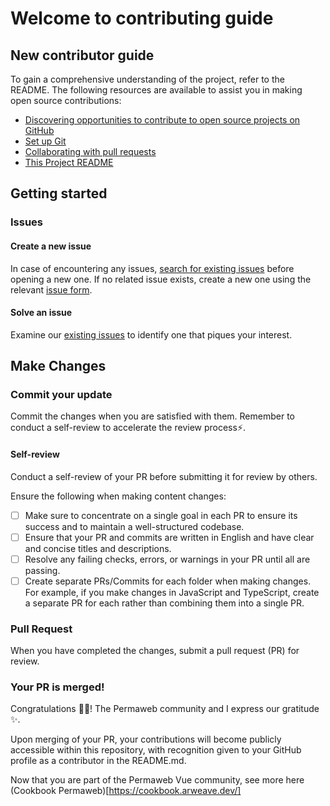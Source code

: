 # Welcome to contributing guide

## New contributor guide

To gain a comprehensive understanding of the project, refer to the README. The following resources are available to assist you in making open source contributions:

- [Discovering opportunities to contribute to open source projects on GitHub](https://docs.github.com/en/get-started/exploring-projects-on-github/finding-ways-to-contribute-to-open-source-on-github)
- [Set up Git](https://docs.github.com/en/get-started/quickstart/set-up-git)
- [Collaborating with pull requests](https://docs.github.com/en/github/collaborating-with-pull-requests)
- [This Project README](./README.md)

## Getting started

### Issues

#### Create a new issue

In case of encountering any issues, [search for existing issues](https://github.com/ItsAnunesS/permaweb-create-vue-starter/issues) before opening a new one. If no related issue exists, create a new one using the relevant [issue form](https://github.com/ItsAnunesS/permaweb-create-vue-starter/issues/new).

#### Solve an issue

Examine our [existing issues](https://github.com/ItsAnunesS/permaweb-create-vue-starter/issues) to identify one that piques your interest.

## Make Changes


### Commit your update

Commit the changes when you are satisfied with them. Remember to conduct a self-review to accelerate the review process:zap:.

#### Self-review

Conduct a self-review of your PR before submitting it for review by others.

Ensure the following when making content changes:

- [ ] Make sure to concentrate on a single goal in each PR to ensure its success and to maintain a well-structured codebase.
- [ ] Ensure that your PR and commits are written in English and have clear and concise titles and descriptions.
- [ ] Resolve any failing checks, errors, or warnings in your PR until all are passing.
- [ ] Create separate PRs/Commits for each folder when making changes. For example, if you make changes in JavaScript and TypeScript, create a separate PR for each rather than combining them into a single PR.

### Pull Request

When you have completed the changes, submit a pull request (PR) for review.

### Your PR is merged!

Congratulations :tada::tada:! The Permaweb community and I express our gratitude :sparkles:.

Upon merging of your PR, your contributions will become publicly accessible within this repository, with recognition given to your GitHub profile as a contributor in the README.md.

Now that you are part of the Permaweb Vue community, see more here (Cookbook Permaweb)[https://cookbook.arweave.dev/]
